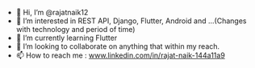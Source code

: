 - 👋 Hi, I’m @rajatnaik12
- 👀 I’m interested in REST API, Django, Flutter, Android and ...(Changes with technology and period of time)
- 🌱 I’m currently learning Flutter
- 💞️ I’m looking to collaborate on anything that within my reach.
- 📫 How to reach me : www.linkedin.com/in/rajat-naik-144a11a9

<!---
rajatnaik12/rajatnaik12 is a ✨ special ✨ repository because its `README.md` (this file) appears on your GitHub profile.
You can click the Preview link to take a look at your changes.
--->
